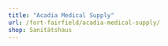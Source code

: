```yaml
---
title: "Acadia Medical Supply"
url: /fort-fairfield/acadia-medical-supply/
shop: Sanitätshaus
---
```

